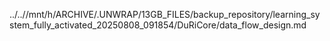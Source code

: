 ../..//mnt/h/ARCHIVE/.UNWRAP/13GB_FILES/backup_repository/learning_system_fully_activated_20250808_091854/DuRiCore/data_flow_design.md
